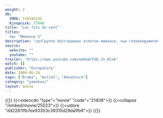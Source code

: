 ```yaml
---
weight: 2
db:
  IMDb: tt0345235
  Kinopoisk: 77048
title: "Les fils du vent"
titles: 
  ru: "Ямакаси 2"
description: "<p>Группа бесстрашных атлетов-ямакаси, чьи головокружительные трюки, такие как прыжки с крыши на крышу небоскребов и подъёмы по их отвесным фасадам, отправляются в Бангкок.</p><p>Прибыв на место, они волей случая оказываются втянутыми в развязавшуюся войну за территорию между различными группировками. Но восток - дело тонкое, которое они не могут полностью понять. Хватит ли им сил и мужества, чтобы устоять в смертельной схватке?</p>"
source: 
  website: ""
  youtube: ""
trailer: "https://www.youtube.com/embed/FdD_3n_KCxk"
watch: []
publisher: "EuropaCorp"
date: 2004-06-24
tags: ["Drama", "Action", "Adventure"]
category: "yamakasi"
layout: movie
---
```

{{<players>}}
    {{<videocdn "type"="movie" "code"="21408">}}
    {{<collapse "/embed/movie/25023">}}
    {{<ustore "dd22811fb7ee93353c39315d29da1fb9">}}
{{</players>}}
